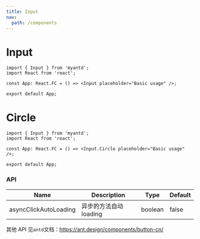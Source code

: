 ```yaml
---
title: Input
nav:
  path: /components
---
```


# Input

```tsx
import { Input } from 'myantd';
import React from 'react';

const App: React.FC = () => <Input placeholder="Basic usage" />;

export default App;
```
# Circle

```tsx
import { Input } from 'myantd';
import React from 'react';

const App: React.FC = () => <Input.Circle placeholder="Basic usage" />;

export default App;
```
### API

| Name                  | Description            | Type    | Default |
| --------------------- | ---------------------- | ------- | ------- |
| asyncClickAutoLoading | 异步的方法自动 loading | boolean | false   |

其他 API 见`antd`文档：https://ant.design/components/button-cn/
